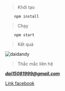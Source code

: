 
>Khởi tạo

```
    npm install
```

>Chạy

```
    npm start
```

>Kết quả

![daidandy](https://i.ibb.co/sHTgGY1/A-nh-chu-p-ma-n-hi-nh-146.png)

>Thắc mắc liên hệ

***dai15081999@gmail.com***

[Link facebook](https://www.facebook.com/dai15081999/)
